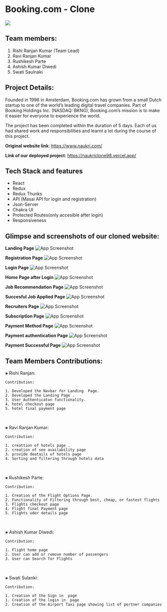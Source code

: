 # Booking.com - Clone

<img src="https://lh3.googleusercontent.com/zyVawGkrNqTVDv1h2qrPcFty0ARE-tkuVadf3wo7m0LwLJuHWbHxQZsboLRX9q6rLkmHzA=s170">

## Team members:
1. Rishi Ranjan Kumar (Team Lead)
2. Ravi Ranjan Kumar
3. Rushikesh Parte
4. Ashish Kumar Diwedi
5. Swati Saulnaki


## Project Details:
Founded in 1996 in Amsterdam, Booking.com has grown from a small Dutch startup to one of the world’s leading digital travel companies. Part of Booking Holdings Inc. (NASDAQ: BKNG), Booking.com’s mission is to make it easier for everyone to experience the world.

The project has been completed within the duration of 5 days. Each of us had shared work and responsibilities and learnt a lot during the course of this project.

**Original website link**: https://www.naukri.com/

**Link of our deployed project**: https://naukriclone98.vercel.app/

## Tech Stack and features
- React
- Redux
- Redux Thunks
- API (Masai API for login and registration)
- Json-Server
- Chakra UI
- Protected Routes(only accesible after login)
- Responsiveness


## Glimpse and screenshots of our cloned website:
**Landing Page**
![App Screenshot](https://github.com/KaustubhBadve/Naukri/blob/main/Screenshots/LandingPage.png)

**Registration Page**
![App Screenshot](https://github.com/KaustubhBadve/Naukri/blob/main/Screenshots/RegisterPage.png)

**Login Page**
![App Screenshot](https://github.com/KaustubhBadve/Naukri/blob/main/Screenshots/LoginPage.png)

**Home Page after Login**
![App Screenshot](https://github.com/KaustubhBadve/Naukri/blob/main/Screenshots/HomePage.png)

**Job Recommendation Page**
![App Screenshot](https://github.com/KaustubhBadve/Naukri/blob/main/Screenshots/JobRecommendation.png)

**Succesful Job Applied Page**
![App Screenshot](https://github.com/KaustubhBadve/Naukri/blob/main/Screenshots/AppliedSuccessfulJob.png)

**Recruiters Page**
![App Screenshot](https://github.com/KaustubhBadve/Naukri/blob/main/Screenshots/RecruitersPage.png)

**Subscription Page**
![App Screenshot](https://github.com/KaustubhBadve/Naukri/blob/main/Screenshots/SubscriptionPage.png)

**Payment Method Page**
![App Screenshot](https://github.com/KaustubhBadve/Naukri/blob/main/Screenshots/PaymentMethodPage.png)

**Payment authentication Page**
![App Screenshot](https://github.com/KaustubhBadve/Naukri/blob/main/Screenshots/AuthenticationPage.png)

**Payment Successful Page**
![App Screenshot](https://github.com/KaustubhBadve/Naukri/blob/main/Screenshots/PaymentSuccessfulPage.png)


## Team Members Contributions:
 ⁍ Rishi Ranjan:
 
    Contribution:

    1. Developed the Navbar for Landing  Page.
    2. Developed the Landing Page .
    3. User Authenticaton functionality.
    4. hotel checkout page
    5. hotel final payment page


<br>

  ⁍ Ravi Ranjan Kumar:


    Contribution:

    1. creattion of hotels page .
    2. creation of see availability page
    3. provide deatails of hotels page
    4. Sorting and filtering through hotels data

<br>

  ⁍ Rushikesh Parte:

    Contribution:

    1. Creation of the Flight Options Page.
    2. Functionality of Filtering through best, cheap, or fastest flights 
    3. Flights checkout page
    4. Flight final Payment page
    5. Flights uder details page

<br>

  ⁍ Ashish Kumar Diwedi:

    Contribution:
    
    1. Flight home page
    2. User can add or remove number of passengers
    3. User can Search for Flights
    
  <br>

  ⁍ Swati Sulanki:

    Contribution:

    1. Creation of the Sign in  page
    1. Creation of the login in  page  
    2. Creation of the Airport Taxi page showing list of pertner companies

    

 
